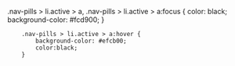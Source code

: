 .nav-pills > li.active > a, .nav-pills > li.active > a:focus {
        color: black;
        background-color: #fcd900;
    }

        .nav-pills > li.active > a:hover {
            background-color: #efcb00;
            color:black;
        }
